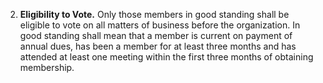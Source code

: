 2. **Eligibility to Vote.** Only those members in good standing shall be eligible to vote on all matters of business before the organization. In good standing shall mean that a member is current on payment of annual dues, has been a member for at least three months and has attended at least one meeting within the first three months of obtaining membership.